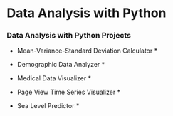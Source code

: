 # Data Analysis with Python

### Data Analysis with Python Projects

* Mean-Variance-Standard Deviation Calculator *

* Demographic Data Analyzer *

* Medical Data Visualizer *

* Page View Time Series Visualizer *

* Sea Level Predictor *

